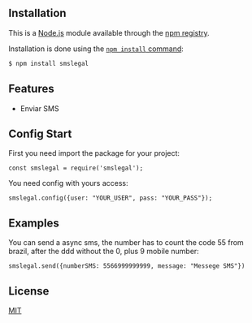 ## Installation

This is a [Node.js](https://nodejs.org/en/) module available through the
[npm registry](https://www.npmjs.com/).

Installation is done using the
[`npm install` command](https://docs.npmjs.com/getting-started/installing-npm-packages-locally):

```bash
$ npm install smslegal
```

## Features

  * Enviar SMS

## Config Start

First you need import the package for your project:

```
const smslegal = require('smslegal');
```

  You need config with yours access:

```
smslegal.config({user: "YOUR_USER", pass: "YOUR_PASS"});
```

## Examples

  You can send a async sms, the number has to count the code 55 from brazil, after the ddd without the 0, plus 9 mobile number:

```
smslegal.send({numberSMS: 5566999999999, message: "Messege SMS"})
```

## License

  [MIT](LICENSE)